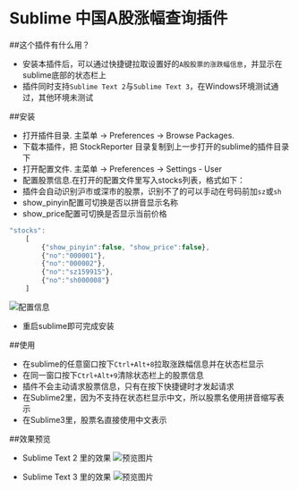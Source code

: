﻿Sublime 中国A股涨幅查询插件
========

##这个插件有什么用？
- 安装本插件后，可以通过快捷键拉取设置好的`A股股票的涨跌幅信息`，并显示在sublime底部的状态栏上
- 插件同时支持`Sublime Text 2`与`Sublime Text 3`，在Windows环境测试通过，其他环境未测试

##安装
- 打开插件目录. 主菜单 -> Preferences -> Browse Packages.
- 下载本插件，把 StockReporter 目录复制到上一步打开的sublime的插件目录下
- 打开配置文件. 主菜单 -> Preferences -> Settings - User
- 配置股票信息.在打开的配置文件里写入stocks列表，格式如下：
- 插件会自动识别沪市或深市的股票，识别不了的可以手动在号码前加`sz`或`sh`
- show_pinyin配置可切换是否以拼音显示名称
- show_price配置可切换是否显示当前价格
```javascript
"stocks":
    [
        {"show_pinyin":false, "show_price":false},
        {"no":"000001"},
        {"no":"000002"},
        {"no":"sz159915"},
        {"no":"sh000008"}
    ]
```
![配置信息](ScreenShotConfig.png)
- 重启sublime即可完成安装

##使用
- 在sublime的任意窗口按下`Ctrl+Alt+8`拉取涨跌幅信息并在状态栏显示
- 在同一窗口按下`Ctrl+Alt+9`清除状态栏上的股票信息
- 插件不会主动请求股票信息，只有在按下快捷键时才发起请求
- 在Sublime2里，因为不支持在状态栏显示中文，所以股票名使用拼音缩写表示
- 在Sublime3里，股票名直接使用中文表示

##效果预览
- Sublime Text 2 里的效果
![预览图片](ScreenShot_sublime2.png)

- Sublime Text 3 里的效果
![预览图片](ScreenShot_sublime3.png)
